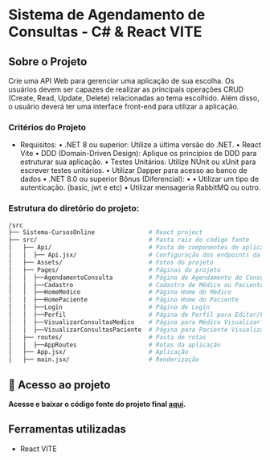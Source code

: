 # Sistema de Agendamento de Consultas - C# & React VITE

## Sobre o Projeto

Crie uma API Web para gerenciar uma aplicação de sua escolha. Os usuários devem ser capazes de realizar as principais operações CRUD (Create, Read, Update, Delete) relacionadas ao tema escolhido. Além disso, o usuário deverá ter uma interface front-end para utilizar a aplicação.
</br>

### Critérios do Projeto

- Requisitos:
• .NET 8 ou superior: Utilize a última versão do .NET.
• React Vite
• DDD (Domain-Driven Design): Aplique os princípios de DDD para estruturar sua aplicação.
• Testes Unitários: Utilize NUnit ou xUnit para escrever testes unitários.
• Utilizar Dapper para acesso ao banco de dados
• .NET 8.0 ou superior
Bônus (Diferencial):
• •	Utilizar um tipo de autenticação. (basic, jwt e etc)
• Utilizar mensageria RabbitMQ ou outro.

### Estrutura do diretório do projeto:

```bash
/src
├── Sistema-CursosOnline               # React project
├── src/                               # Pasta raiz do código fonte
│   ├── Api/                           # Pasta de componentes de aplicação do projeto
│   │  ├── Api.jsx/                    # Configuração dos endpoints da Api
│   ├── Assets/                        # Fotos do projeto
│   ├── Pages/                         # Páginas do projeto
│   │  ├──AgendamentoConsulta          # Página de Agendamento de Consultas
│   │  ├──Cadastro                     # Cadastro de Médico ou Paciente
│   │  ├──HomeMedico                   # Página Home do Médico
│   │  ├──HomePaciente                 # Página Home do Paciente
│   │  ├──Login                        # Página de Login
│   │  ├──Perfil                       # Página de Perfil para Editar/Visualizar os Dados, tanto de Médico quanto Paciente
│   │  ├──VisualizarConsultasMedico    # Página para Médico Visualizar as Consultas
│   │  ├──VisualizarConsultasPaciente  # Página para Paciente Visualizar as Consulta
│   ├── routes/                        # Pasta de rotas
│   │  ├──AppRoutes                    # Rotas da aplicação
│   ├── App.jsx/                       # Aplicação
│   ├── main.jsx/                      # Renderização
```

## 📁 Acesso ao projeto

**Acesse e baixar o código fonte do projeto final
[aqui](https://github.com/delmiraugusto/FrontGerenciamentoConsultasMedicas).**

## Ferramentas utilizadas
- React VITE
